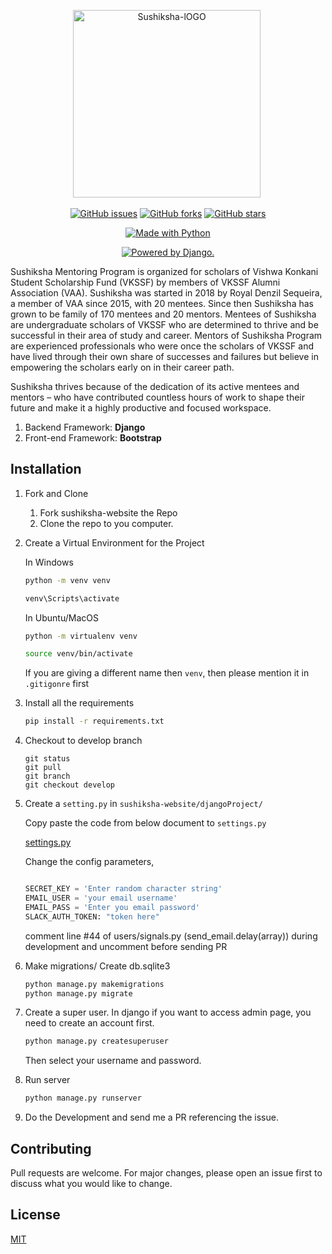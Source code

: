 <p align="center"> 
 <img src="https://vkssfalumni.com/wp-content/uploads/2016/11/sushikshalogo-300x300.png" alt="Sushiksha-lOGO" border="0" width=300 height=300/>&nbsp; </a></p>

<p class="text-center mb-3" align="center">
<a href="https://github.com/18praneeth/sushiksha-website/issues"><img alt="GitHub issues" src="https://img.shields.io/github/issues/18praneeth/sushiksha-website?style=for-the-badge"></a>
<a href="https://github.com/18praneeth/sushiksha-website/network"><img alt="GitHub forks" src="https://img.shields.io/github/forks/18praneeth/sushiksha-website?style=for-the-badge"></a>
<a href="https://github.com/18praneeth/sushiksha-website/stargazers"><img alt="GitHub stars" src="https://img.shields.io/github/stars/18praneeth/sushiksha-website?style=for-the-badge"></a>
</p>

<p class="text-center mb-3" align="center">
<a href="https://sushiksha.konkanischolarship.com/"><img src="https://forthebadge.com/images/badges/made-with-python.svg" border="0" title="Made with Python" /></a>
</p>

<p class="text-center mb-3" align="center">
<a href="http://www.djangoproject.com/"><img src="https://www.djangoproject.com/m/img/badges/djangopowered126x54.gif" border="0" alt="Powered by Django." title="Powered by Django." /></a>
</p>

Sushiksha Mentoring Program is organized for scholars of Vishwa Konkani Student Scholarship Fund (VKSSF) by members of VKSSF Alumni Association (VAA). Sushiksha was started in 2018 by Royal Denzil Sequeira, a member of VAA since 2015, with 20 mentees. Since then Sushiksha has grown to be family of 170 mentees and 20 mentors. Mentees of Sushiksha are undergraduate scholars of VKSSF who are determined to thrive and be successful in their area of study and career. Mentors of Sushiksha Program are experienced professionals who were once the scholars of VKSSF and have lived through their own share of successes and failures but believe in empowering the scholars early on in their career path.

Sushiksha thrives because of the dedication of its active mentees and mentors – who have contributed countless hours of work to shape their future and make it a highly productive and focused workspace.

1. Backend Framework: **Django**
2. Front-end Framework: **Bootstrap**

## Installation 

1. Fork and Clone
    <ol>
    <li>Fork sushiksha-website the Repo</li>
    <li>Clone the repo to you computer.</li>
    </ol>

2. Create a Virtual Environment for the Project

    In Windows
    ```bash
    python -m venv venv
    
    venv\Scripts\activate
    ```

    In Ubuntu/MacOS
    ```bash
    python -m virtualenv venv
    
    source venv/bin/activate
    ```
   
   If you are giving a different name then `venv`, then please mention it in `.gitigonre` first

3. Install all the requirements

    ```bash
    pip install -r requirements.txt
    ```
   
4. Checkout to develop branch
     ```git
    git status
    git pull
    git branch
    git checkout develop
    ```
   
5. Create a `setting.py` in `sushiksha-website/djangoProject/`

    Copy paste the code from below document to `settings.py`
    
    [settings.py](https://github.com/18praneeth/sushiksha-website/blob/test/djangoProject/settings.py)
    
    Change the config parameters,
    ```python
   
   SECRET_KEY = 'Enter random character string'
   EMAIL_USER = 'your email username'
   EMAIL_PASS = 'Enter you email password'
   SLACK_AUTH_TOKEN: "token here"

    ```
   
   comment line #44 of users/signals.py (send_email.delay(array)) during development and uncomment before sending PR

6. Make migrations/ Create db.sqlite3

    ```bash
    python manage.py makemigrations
    python manage.py migrate
    ```
7. Create a super user.
    In django if you want to access admin page, you need to create an account first.
    ```djangotemplate
    python manage.py createsuperuser
    ```
   Then select your username and password.
   
7. Run server
    ```bash
    python manage.py runserver
    ```
8. Do the Development and send me a PR referencing the issue.
   

## Contributing
   Pull requests are welcome. For major changes, please open an issue first to discuss what you would like to change.

## License
[MIT](https://choosealicense.com/licenses/mit/)
